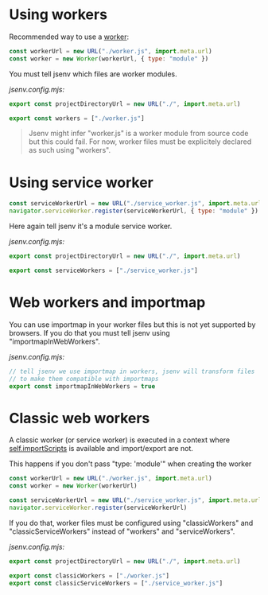 # Using workers

Recommended way to use a [worker](https://developer.mozilla.org/en-US/docs/Web/API/Web_Workers_API/Using_web_workers):

```js
const workerUrl = new URL("./worker.js", import.meta.url)
const worker = new Worker(workerUrl, { type: "module" })
```

You must tell jsenv which files are worker modules.

_jsenv.config.mjs:_

```js
export const projectDirectoryUrl = new URL("./", import.meta.url)

export const workers = ["./worker.js"]
```

> Jsenv might infer "worker.js" is a worker module from source code but this could fail. For now, worker files must be explicitely declared as such using "workers".

# Using service worker

```js
const serviceWorkerUrl = new URL("./service_worker.js", import.meta.url)
navigator.serviceWorker.register(serviceWorkerUrl, { type: "module" })
```

Here again tell jsenv it's a module service worker.

_jsenv.config.mjs:_

```js
export const projectDirectoryUrl = new URL("./", import.meta.url)

export const serviceWorkers = ["./service_worker.js"]
```

# Web workers and importmap

You can use importmap in your worker files but this is not yet supported by browsers. If you do that you must tell jsenv using "importmapInWebWorkers".

_jsenv.config.mjs:_

```js
// tell jsenv we use importmap in workers, jsenv will transform files
// to make them compatible with importmaps
export const importmapInWebWorkers = true
```

# Classic web workers

A classic worker (or service worker) is executed in a context where [self.importScripts](https://developer.mozilla.org/en-US/docs/Web/API/WorkerGlobalScope/importScripts) is available and import/export are not.

This happens if you don't pass "type: 'module'" when creating the worker

```js
const workerUrl = new URL("./worker.js", import.meta.url)
const worker = new Worker(workerUrl)

const serviceWorkerUrl = new URL("./service_worker.js", import.meta.url)
navigator.serviceWorker.register(serviceWorkerUrl)
```

If you do that, worker files must be configured using "classicWorkers" and "classicServiceWorkers" instead of "workers" and "serviceWorkers".

_jsenv.config.mjs:_

```js
export const projectDirectoryUrl = new URL("./", import.meta.url)

export const classicWorkers = ["./worker.js"]
export const classicServiceWorkers = ["./service_worker.js"]
```
